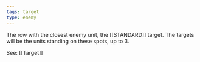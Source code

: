 ```yaml
---
tags: target
type: enemy
---
```


The row with the closest enemy unit, the [[STANDARD]] target. The targets will be the units standing on these spots, up to 3.

See: [[Target]]